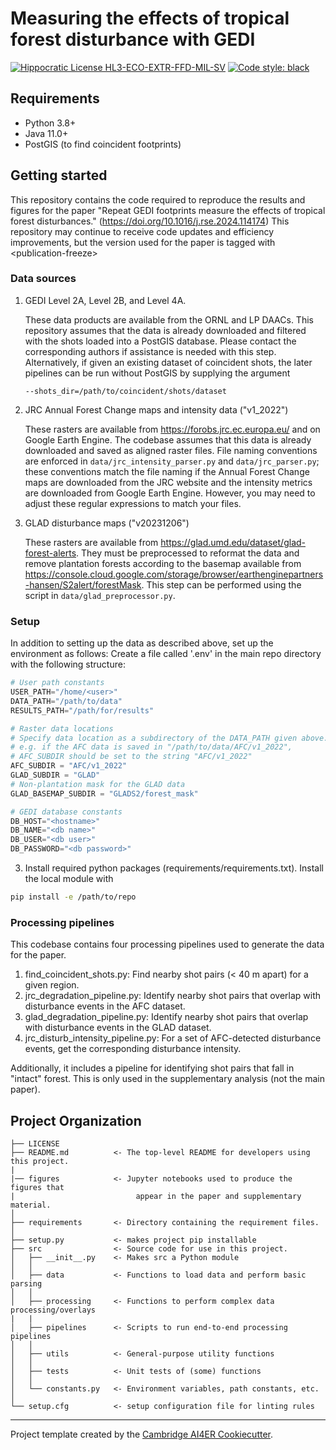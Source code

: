 # Measuring the effects of tropical forest disturbance with GEDI
[![Hippocratic License HL3-ECO-EXTR-FFD-MIL-SV](https://img.shields.io/static/v1?label=Hippocratic%20License&message=HL3-ECO-EXTR-FFD-MIL-SV&labelColor=5e2751&color=bc8c3d)](https://firstdonoharm.dev/version/3/0/eco-extr-ffd-mil-sv.html)
 <a href="https://github.com/psf/black"><img alt="Code style: black" src="https://img.shields.io/badge/code%20style-black-000000.svg"></a>

## Requirements
- Python 3.8+
- Java 11.0+
- PostGIS (to find coincident footprints)

## Getting started

This repository contains the code required to reproduce the results and figures
for the paper "Repeat GEDI footprints measure the effects of tropical forest disturbances."
(https://doi.org/10.1016/j.rse.2024.114174)
This repository may continue to receive code updates and efficiency improvements,
but the version used for the paper is tagged with \<publication-freeze\>

### Data sources
1. GEDI Level 2A, Level 2B, and Level 4A.

    These data products are available from the ORNL and LP DAACs. This repository
    assumes that the data is already downloaded and filtered with the shots
    loaded into a PostGIS database. Please contact the corresponding authors
    if assistance is needed with this step. Alternatively, if given an existing
    dataset of coincident shots, the later pipelines can be run without PostGIS
    by supplying the argument <p>`--shots_dir=/path/to/coincident/shots/dataset`</p>

2. JRC Annual Forest Change maps and intensity data ("v1_2022")

    These rasters are available from https://forobs.jrc.ec.europa.eu/ and on
    Google Earth Engine. The codebase assumes that this data is already downloaded
    and saved as aligned raster files. File naming conventions are enforced in
    `data/jrc_intensity_parser.py` and `data/jrc_parser.py`; these conventions match
    the file naming if the Annual Forest Change maps are downloaded from the
    JRC website and the intensity metrics are downloaded from Google Earth Engine.
    However, you may need to adjust these regular expressions to match your files.

3. GLAD disturbance maps ("v20231206")

    These rasters are available from https://glad.umd.edu/dataset/glad-forest-alerts.
    They must be preprocessed to reformat the data and remove plantation forests
    according to the basemap available from 
    https://console.cloud.google.com/storage/browser/earthenginepartners-hansen/S2alert/forestMask.
    This step can be performed using the script in `data/glad_preprocessor.py`.

### Setup
In addition to setting up the data as described above, set up the environment as follows:
Create a file called '.env' in the main repo directory with the following structure:
```python
# User path constants
USER_PATH="/home/<user>"
DATA_PATH="/path/to/data"
RESULTS_PATH="/path/for/results"

# Raster data locations
# Specify data location as a subdirectory of the DATA_PATH given above.
# e.g. if the AFC data is saved in "/path/to/data/AFC/v1_2022",
# AFC_SUBDIR should be set to the string "AFC/v1_2022"
AFC_SUBDIR = "AFC/v1_2022"
GLAD_SUBDIR = "GLAD"
# Non-plantation mask for the GLAD data
GLAD_BASEMAP_SUBDIR = "GLADS2/forest_mask"

# GEDI database constants
DB_HOST="<hostname>"
DB_NAME="<db name>"
DB_USER="<db user>"
DB_PASSWORD="<db password>"
```
3. Install required python packages (requirements/requirements.txt). Install the local module with
```sh
pip install -e /path/to/repo
```

### Processing pipelines
This codebase contains four processing pipelines used to generate the data for
the paper.

1. find_coincident_shots.py: Find nearby shot pairs (< 40 m apart) for a given region.
2. jrc_degradation_pipeline.py: Identify nearby shot pairs that overlap with disturbance events in the AFC dataset.
3. glad_degradation_pipeline.py: Identify nearby shot pairs that overlap with disturbance events in the GLAD dataset.
4. jrc_disturb_intensity_pipeline.py: For a set of AFC-detected disturbance events, get the corresponding disturbance intensity.

Additionally, it includes a pipeline for identifying shot pairs that fall in "intact" forest. This is only used in the supplementary analysis (not the main paper).

## Project Organization
```
├── LICENSE
├── README.md          <- The top-level README for developers using this project.
|
|── figures            <- Jupyter notebooks used to produce the figures that
|                           appear in the paper and supplementary material.
│
├── requirements       <- Directory containing the requirement files.
│
├── setup.py           <- makes project pip installable 
├── src                <- Source code for use in this project.
│   ├── __init__.py    <- Makes src a Python module
│   │
│   ├── data           <- Functions to load data and perform basic parsing
│   │
│   ├── processing     <- Functions to perform complex data processing/overlays
|   |
│   ├── pipelines      <- Scripts to run end-to-end processing pipelines
│   │
│   ├── utils          <- General-purpose utility functions
│   │
│   ├── tests          <- Unit tests of (some) functions
│   │
│   └── constants.py   <- Environment variables, path constants, etc.
│
└── setup.cfg          <- setup configuration file for linting rules
```

---------------------

Project template created by the [Cambridge AI4ER Cookiecutter](https://github.com/ai4er-cdt/ai4er-cookiecutter).
